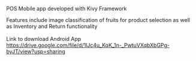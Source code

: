 POS Mobile app developed with Kivy Framework

Features include image classification of fruits for product selection as well as Inventory and Return functionality
<br />
<br />Link to download Android App 
<br />https://drive.google.com/file/d/1lJc4u_KqK_1n-_PwtuVXqbXbGPg-byJT/view?usp=sharing
